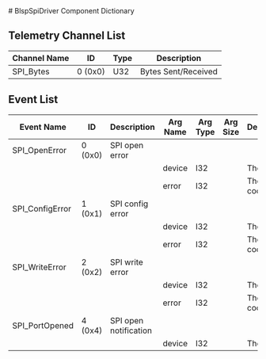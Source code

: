 <title>BlspSpiDriver Component Dictionary</title>
# BlspSpiDriver Component Dictionary


## Telemetry Channel List

|Channel Name|ID|Type|Description|
|---|---|---|---|
|SPI_Bytes|0 (0x0)|U32|Bytes Sent/Received|

## Event List

|Event Name|ID|Description|Arg Name|Arg Type|Arg Size|Description
|---|---|---|---|---|---|---|
|SPI_OpenError|0 (0x0)|SPI open error| | | | |
| | | |device|I32||The device|
| | | |error|I32||The error code|
|SPI_ConfigError|1 (0x1)|SPI config error| | | | |
| | | |device|I32||The device|
| | | |error|I32||The error code|
|SPI_WriteError|2 (0x2)|SPI write error| | | | |
| | | |device|I32||The device|
| | | |error|I32||The error code|
|SPI_PortOpened|4 (0x4)|SPI open notification| | | | |
| | | |device|I32||The device|
